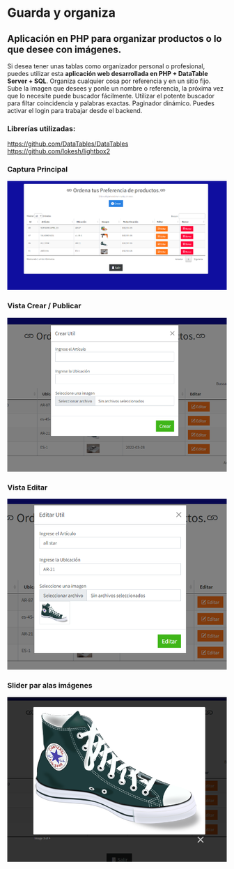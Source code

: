 # Guarda y organiza
## Aplicación en PHP para organizar productos o lo que desee con imágenes.</br>
Si desea tener unas tablas como organizador personal o profesional, puedes utilizar esta **aplicación web desarrollada en PHP + DataTable Server + SQL**.
Organiza cualquier cosa por referencia y en un sitio fijo.
Sube la imagen que desees y ponle un nombre o referencia, la próxima vez que lo necesite puede buscador fácilmente.
Utilizar el potente buscador para filtar coincidencia y palabras exactas. Paginador dinámico.
Puedes activar el login para trabajar desde el backend.
### Librerías utilizadas:
https://github.com/DataTables/DataTables<br/>
https://github.com/lokesh/lightbox2
### Captura Principal
![Alt text](https://raw.githubusercontent.com/Garri7/save-and-remember/main/capturas/captura1.PNG)

### Vista Crear / Publicar
![Alt text](https://raw.githubusercontent.com/Garri7/save-and-remember/main/capturas/captura2.PNG)

### Vista Editar
![Alt text](https://raw.githubusercontent.com/Garri7/save-and-remember/main/capturas/captura3.PNG)

### Slider par alas imágenes
![Alt text](https://raw.githubusercontent.com/Garri7/save-and-remember/main/capturas/captura4.PNG)



